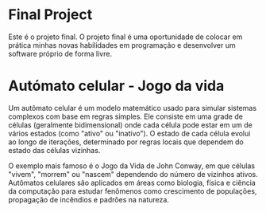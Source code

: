 # Final Project

Este é o projeto final. O projeto final é uma oportunidade de colocar em prática minhas novas habilidades em programação e desenvolver um software próprio de forma livre.

# Autómato celular - Jogo da vida

Um autômato celular é um modelo matemático usado para simular sistemas complexos com base em regras simples. Ele consiste em uma grade de células (geralmente bidimensional) onde cada célula pode estar em um de vários estados (como "ativo" ou "inativo"). O estado de cada célula evolui ao longo de iterações, determinado por regras locais que dependem do estado das células vizinhas.

O exemplo mais famoso é o Jogo da Vida de John Conway, em que células "vivem", "morrem" ou "nascem" dependendo do número de vizinhos ativos. Autômatos celulares são aplicados em áreas como biologia, física e ciência da computação para estudar fenômenos como crescimento de populações, propagação de incêndios e padrões na natureza.

